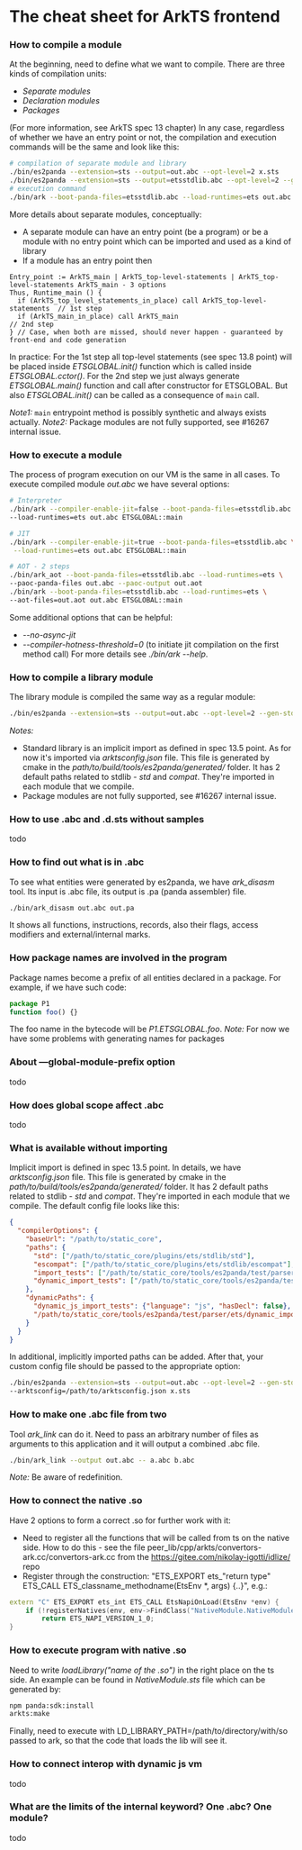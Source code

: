 
# The cheat sheet for ArkTS frontend

### How to compile a module

At the beginning, need to define what we want to compile.
There are three kinds of compilation units:

- *Separate modules*
- *Declaration modules*
- *Packages*

(For more information, see ArkTS spec 13 chapter)
In any case, regardless of whether we have an entry point or not, the compilation
and execution commands will be the same and look like this:

```bash
# compilation of separate module and library
./bin/es2panda --extension=sts --output=out.abc --opt-level=2 x.sts
./bin/es2panda --extension=sts --output=etsstdlib.abc --opt-level=2 --gen-stdlib=true
# execution command
./bin/ark --boot-panda-files=etsstdlib.abc --load-runtimes=ets out.abc ETSGLOBAL::main
```

More details about separate modules, conceptually:
- A separate module can have an entry point (be a program) or be a module with no entry point
which can be imported and used as a kind of library
- If a module has an entry point then

```
Entry_point := ArkTS_main | ArkTS_top-level-statements | ArkTS_top-level-statements ArkTS_main - 3 options
Thus, Runtime_main () {
  if (ArkTS_top_level_statements_in_place) call ArkTS_top-level-statements  // 1st step
  if (ArkTS_main_in_place) call ArkTS_main                                  // 2nd step
} // Case, when both are missed, should never happen - guaranteed by front-end and code generation
```

In practice:
For the 1st step all top-level statements (see spec 13.8 point) will be placed inside
*ETSGLOBAL._$init$_()* function which is called inside *ETSGLOBAL._cctor_()*.
For the 2nd step we just always generate *ETSGLOBAL.main()* function and call after
constructor for ETSGLOBAL. But also *ETSGLOBAL._$init$_()* can be called as a consequence of `main` call.

*Note1:* `main` entrypoint method is possibly synthetic and always exists actually.
*Note2:* Package modules are not fully supported, see #16267 internal issue.

### How to execute a module

The process of program execution on our VM is the same in all cases.
To execute compiled module *out.abc* we have several options:

```bash
# Interpreter
./bin/ark --compiler-enable-jit=false --boot-panda-files=etsstdlib.abc \
--load-runtimes=ets out.abc ETSGLOBAL::main

# JIT
./bin/ark --compiler-enable-jit=true --boot-panda-files=etsstdlib.abc \
 --load-runtimes=ets out.abc ETSGLOBAL::main

# AOT - 2 steps
./bin/ark_aot --boot-panda-files=etsstdlib.abc --load-runtimes=ets \
--paoc-panda-files out.abc --paoc-output out.aot
./bin/ark --boot-panda-files=etsstdlib.abc --load-runtimes=ets \
--aot-files=out.aot out.abc ETSGLOBAL::main
```

Some additional options that can be helpful:
- *--no-async-jit*
- *--compiler-hotness-threshold=0* (to initiate jit compilation on the first method call)
For more details see *./bin/ark --help*.

### How to compile a library module

The library module is compiled the same way as a regular module:

```bash
./bin/es2panda --extension=sts --output=out.abc --opt-level=2 --gen-stdlib=false /path/to/module/folder
```

*Notes:*
- Standard library is an implicit import as defined in spec 13.5 point.
As for now it's imported via *arktsconfig.json* file. This file is generated by cmake in the
*path/to/build/tools/es2panda/generated/* folder. It has 2 default paths related to stdlib -
*std* and *compat*. They're imported in each module that we compile.
- Package modules are not fully supported, see #16267 internal issue.

### How to use .abc and .d.sts without samples

todo

### How to find out what is in .abc

To see what entities were generated by es2panda, we have *ark_disasm* tool.
Its input is .abc file, its output is .pa (panda assembler) file.

```bash
./bin/ark_disasm out.abc out.pa
```

It shows all functions, instructions, records, also their flags, access modifiers
and external/internal marks.

### How package names are involved in the program

Package names become a prefix of all entities declared in a package. For example,
if we have such code:

```typescript
package P1
function foo() {}
```

The foo name in the bytecode will be *P1.ETSGLOBAL.foo*.
*Note:* For now we have some problems with generating names for packages

### About —global-module-prefix option

todo

### How does global scope affect .abc

todo

### What is available without importing

Implicit import is defined in spec 13.5 point. In details, we have *arktsconfig.json*
file. This file is generated by cmake in the *path/to/build/tools/es2panda/generated/*
folder. It has 2 default paths related to stdlib - *std* and *compat*. They're imported
in each module that we compile. The default config file looks like this:

```json
{
  "compilerOptions": {
    "baseUrl": "/path/to/static_core",
    "paths": {
      "std": ["/path/to/static_core/plugins/ets/stdlib/std"],
      "escompat": ["/path/to/static_core/plugins/ets/stdlib/escompat"],
      "import_tests": ["/path/to/static_core/tools/es2panda/test/parser/ets/import_tests"],
      "dynamic_import_tests": ["/path/to/static_core/tools/es2panda/test/parser/ets/dynamic_import_tests"]
    },
    "dynamicPaths": {
      "dynamic_js_import_tests": {"language": "js", "hasDecl": false},
      "/path/to/static_core/tools/es2panda/test/parser/ets/dynamic_import_tests": {"language": "js", "hasDecl": true}
    }
  }
}
```

In additional, implicitly imported paths can be added. After that, your custom config file
should be passed to the appropriate option:

```bash
./bin/es2panda --extension=sts --output=out.abc --opt-level=2 --gen-stdlib=false \
--arktsconfig=/path/to/arktsconfig.json x.sts
```

### How to make one .abc file from two

Tool *ark_link* can do it. Need to pass an arbitrary number of files as arguments to
this application and it will output a combined .abc file.

```bash
./bin/ark_link --output out.abc -- a.abc b.abc
```

*Note:* Be aware of redefinition.

### How to connect the native .so

Have 2 options to form a correct .so for further work with it:
- Need to register all the functions that will be called from ts on the native side.
How to do this - see the file peer_lib/cpp/arkts/convertors-ark.cc/convertors-ark.cc
from the https://gitee.com/nikolay-igotti/idlize/ repo
- Register through the construction:
"ETS_EXPORT ets_"return type" ETS_CALL ETS_classname_methodname(EtsEnv *, args) {..}",
e.g.:

```cpp
extern "C" ETS_EXPORT ets_int ETS_CALL EtsNapiOnLoad(EtsEnv *env) {
    if (!registerNatives(env, env->FindClass("NativeModule.NativeModule"))) return -1;
        return ETS_NAPI_VERSION_1_0;
}
```

### How to execute program with native .so

Need to write *loadLibrary("name of the .so")* in the right place on the ts side.
An example can be found in *NativeModule.sts* file which can be generated by:

```bash
npm panda:sdk:install
arkts:make
```

Finally, need to execute with LD_LIBRARY_PATH=/path/to/directory/with/so passed to ark,
so that the code that loads the lib will see it.

### How to connect interop with dynamic js vm

todo

### What are the limits of the internal keyword? One .abc? One module?

todo
